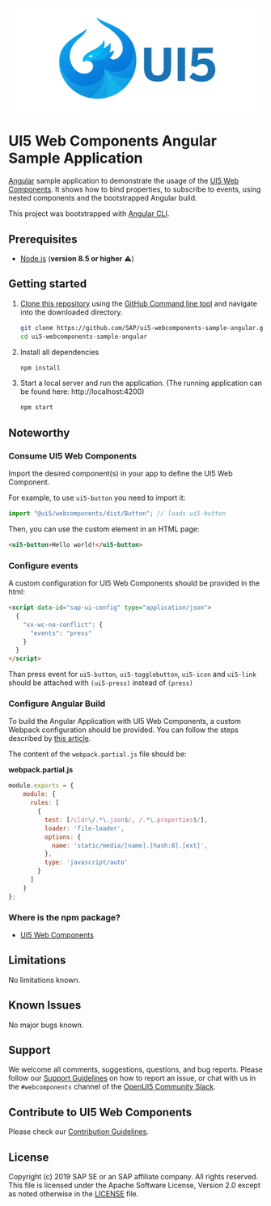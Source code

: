![UI5 logo](/docs/images/UI5_logo_wide.png)

# UI5 Web Components Angular Sample Application

[Angular]( https://angular.io/) sample application to demonstrate the usage of the [UI5 Web Components]( https://github.com/SAP/ui5-webcomponents). It shows how to bind properties, to subscribe to events, using nested components and the bootstrapped Angular build.
 
This project was bootstrapped with [Angular CLI](https://cli.angular.io/).
 
## Prerequisites
- [Node.js](https://nodejs.org/) (**version 8.5 or higher** ⚠️)

## Getting started
1. [Clone this repository](https://help.github.com/articles/cloning-a-repository/) using the [GitHub Command line tool](https://git-scm.com/book/en/v2/Getting-Started-Installing-Git) and navigate into the downloaded directory.
    ```sh
    git clone https://github.com/SAP/ui5-webcomponents-sample-angular.git
    cd ui5-webcomponents-sample-angular
    ```
1. Install all dependencies
    ```sh
    npm install
    ```

1. Start a local server and run the application. (The running application can be found here:  http://localhost:4200)
    ```sh
    npm start
    ```


## Noteworthy
 
### Consume UI5 Web Components
Import the desired component(s) in your app to define the UI5 Web Component.
 
For example, to use ```ui5-button``` you need to import it:
 
```js
import "@ui5/webcomponents/dist/Button"; // loads ui5-button
```
 
Then, you can use the custom element in an HTML page:
 
```html
<ui5-button>Hello world!</ui5-button>
```
 
### Configure events
A custom configuration for UI5 Web Components should be provided in the html:
 
```html
<script data-id="sap-ui-config" type="application/json">
  {
    "xx-wc-no-conflict": {
      "events": "press"
    }
  }
</script>
```
 
Than press event for ```ui5-button```, ```ui5-togglebutton```, ```ui5-icon``` and ```ui5-link``` should be attached with ```(ui5-press)``` instead of ```(press)```
 
### Configure Angular Build
To build the Angular Application with UI5 Web Components, a custom Webpack configuration should be provided. You can follow the steps described by [this article](https://github.com/manfredsteyer/ngx-build-plus#getting-started).
 
The content of the ```webpack.partial.js``` file should be:
 
**webpack.partial.js**
```js
module.exports = {
    module: {
      rules: [
        {
          test: [/cldr\/.*\.json$/, /.*\.properties$/],
          loader: 'file-loader',
          options: {
            name: 'static/media/[name].[hash:8].[ext]',
          },
          type: 'javascript/auto'
        }
      ]
    }
};
```

### Where is the npm package?
- [UI5 Web Components](https://www.npmjs.com/package/@ui5/webcomponents)

## Limitations
No limitations known.

## Known Issues
No major bugs known.

## Support
We welcome all comments, suggestions, questions, and bug reports. Please follow our [Support Guidelines](https://github.com/SAP/ui5-webcomponents/blob/master/SUPPORT.md#-content) on how to report an issue, or chat with us in the `#webcomponents` channel of the [OpenUI5 Community Slack](https://ui5-slack-invite.cfapps.eu10.hana.ondemand.com/).

## Contribute to UI5 Web Components
Please check our [Contribution Guidelines](https://github.com/SAP/ui5-webcomponents/blob/master/CONTRIBUTING.md).

## License
Copyright (c) 2019 SAP SE or an SAP affiliate company. All rights reserved.
This file is licensed under the Apache Software License, Version 2.0 except as noted otherwise in the [LICENSE](/LICENSE.txt) file.
